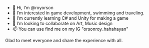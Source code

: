 - 👋 Hi, I’m @royorson
- 👀 I’m interested in game development, swimmimg and traveling.
- 🌱 I’m currently learning C# and Unity for making a game
- 💞️ I’m looking to collaborate on Art, Music design
- 📫 You can use find me on my IG "orsonroy_hahahayan"

Glad to meet everyone and share the experience with all.

<!---
royorson/royorson is a ✨ special ✨ repository because its `README.md` (this file) appears on your GitHub profile.
You can click the Preview link to take a look at your changes.
--->
